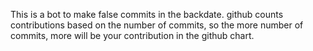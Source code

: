 This is a bot to make false commits in the backdate.
github counts contributions based on the number of commits, so the more number of commits, more will be your contribution in the github chart.